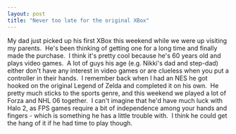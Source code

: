 ```yaml
---
layout: post
title: "Never too late for the original XBox"
---
```


<p>My dad just picked up his first XBox this weekend while we were up visiting my parents.&nbsp; He's been thinking of getting one for a long time and finally made the purchase.&nbsp; I think it's pretty cool because he's 60 years old and plays video games.&nbsp; A lot of guys his age (e.g. Nikki's dad and step-dad) either don't have any interest in video games or are clueless when you put a controller in their hands.&nbsp; I remember back when I had an NES he got hooked on the original Legend of Zelda and completed it on his own.&nbsp; He pretty much sticks to the sports genre, and this weekend we played a lot of Forza and NHL 06 together.&nbsp; I can't imagine that he'd have much luck with Halo 2, as FPS games require a bit of independence among your hands and fingers - which is something he has a little trouble with.&nbsp; I think he could get the hang of it if he had time to play though.&nbsp; </p> 
